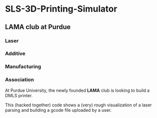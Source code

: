 # SLS-3D-Printing-Simulator

## LAMA club at Purdue

### Laser
### Additive
### Manufacturing
### Association

At Purdue University, the newly founded **LAMA** club is looking to build a DMLS printer.

This (hacked together) code shows a (very) rough visualization of a laser parsing and building a gcode file uploaded by a user.
